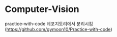 # Computer-Vision

practice-with-code 레포지토리에서 분리시킴 (https://github.com/gymoon10/Practice-with-code)
